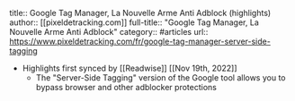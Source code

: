 title:: Google Tag Manager, La Nouvelle Arme Anti Adblock (highlights)
author:: [[pixeldetracking.com]]
full-title:: "Google Tag Manager, La Nouvelle Arme Anti Adblock"
category:: #articles
url:: https://www.pixeldetracking.com/fr/google-tag-manager-server-side-tagging

- Highlights first synced by [[Readwise]] [[Nov 19th, 2022]]
	- The "Server-Side Tagging" version of the Google tool allows you to bypass browser and other adblocker protections